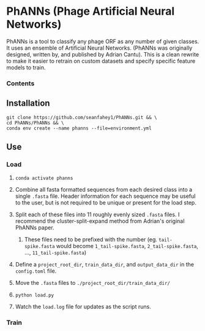 # PhANNs (Phage Artificial Neural Networks)

PhANNs is a tool to classify any phage ORF as any number of given classes. It uses an ensemble of Artificial Neural 
Networks. (PhANNs was originally designed, written by, and published by Adrian Cantu). This is a clean rewrite to
make it easier to retrain on custom datasets and specify specific feature models to train.


### Contents



## Installation
```
git clone https://github.com/seanfahey1/PhANNs.git && \
cd PhANNs/PhANNs && \
conda env create --name phanns --file=environment.yml
```

## Use
### Load
1. `conda activate phanns`
2. Combine all fasta formatted sequences from each desired class into a single `.fasta` file. Header information for 
each sequence may be useful to the user, but is not required to be unique or present for the load step. 

3. Split each of these files into 11 roughly evenly sized `.fasta` files. I recommend the cluster-split-expand method 
from Adrian's original PhANNs paper.
   1. These files need to be prefixed with the number (eg. `tail-spike.fasta` would become `1_tail-spike.fasta`, 
   `2_tail-spike.fasta`, ..., `11_tail-spike.fasta`)

4. Define a `project_root_dir`, `train_data_dir`, and `output_data_dir` in the `config.toml` file.

5. Move the `.fasta` files to `./project_root_dir/train_data_dir/`

6. `python load.py`

7. Watch the `load.log` file for updates as the script runs. 

### Train


